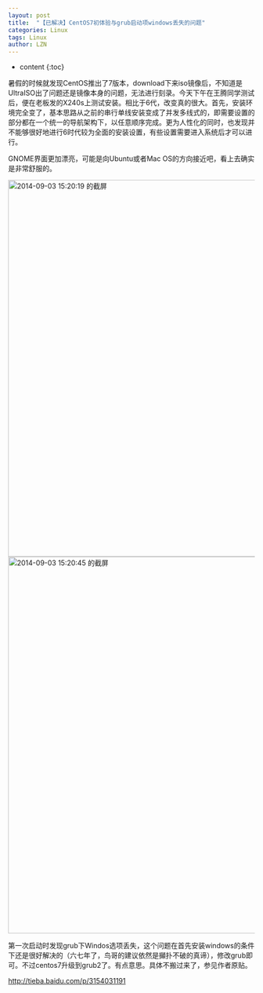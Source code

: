 ```yaml
---
layout: post
title:  "【已解决】CentOS7初体验与grub启动项windows丢失的问题" 
categories: Linux
tags: Linux
author: LZN
---
```


* content
{:toc}

暑假的时候就发现CentOS推出了7版本，download下来iso镜像后，不知道是UltraISO出了问题还是镜像本身的问题，无法进行刻录。今天下午在王腾同学测试后，便在老板发的X240s上测试安装。相比于6代，改变真的很大。首先，安装环境完全变了，基本思路从之前的串行单线安装变成了并发多线式的，即需要设置的部分都在一个统一的导航架构下，以任意顺序完成。更为人性化的同时，也发现并不能够很好地进行6时代较为全面的安装设置，有些设置需要进入系统后才可以进行。

GNOME界面更加漂亮，可能是向Ubuntu或者Mac OS的方向接近吧，看上去确实是非常舒服的。

<a href="http://222.200.180.66:1234/L_Zealot/blog/wordpress/wp-content/uploads/2014/09/2014-09-03-152019-的截屏.png"><img class="alignnone size-full wp-image-159" src="http://222.200.180.66:1234/L_Zealot/blog/wordpress/wp-content/uploads/2014/09/2014-09-03-152019-的截屏.png" alt="2014-09-03 15:20:19 的截屏" width="1366" height="768" /></a> <a href="http://222.200.180.66:1234/L_Zealot/blog/wordpress/wp-content/uploads/2014/09/2014-09-03-152045-的截屏.png"><img class="alignnone size-full wp-image-160" src="http://222.200.180.66:1234/L_Zealot/blog/wordpress/wp-content/uploads/2014/09/2014-09-03-152045-的截屏.png" alt="2014-09-03 15:20:45 的截屏" width="1366" height="768" /></a>

第一次启动时发现grub下Windos选项丢失，这个问题在首先安装windows的条件下还是很好解决的（六七年了，鸟哥的建议依然是攧扑不破的真谛），修改grub即可。不过centos7升级到grub2了。有点意思。具体不搬过来了，参见作者原贴。

http://tieba.baidu.com/p/3154031191